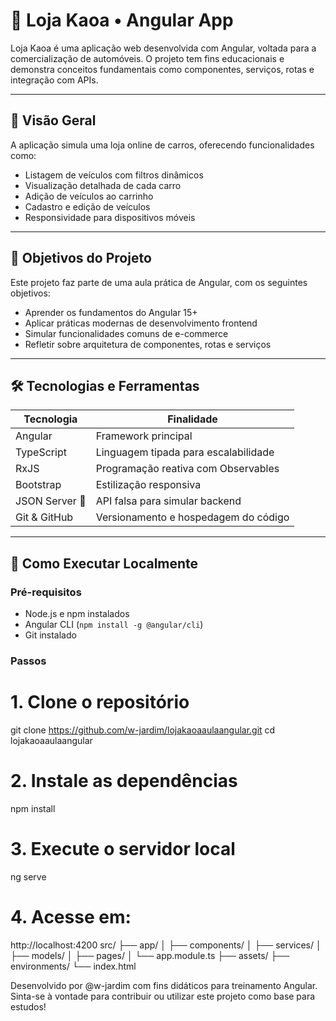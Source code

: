# 🚗 Loja Kaoa • Angular App

Loja Kaoa é uma aplicação web desenvolvida com Angular, voltada para a comercialização de automóveis. O projeto tem fins educacionais e demonstra conceitos fundamentais como componentes, serviços, rotas e integração com APIs.  

---

## 📸 Visão Geral

A aplicação simula uma loja online de carros, oferecendo funcionalidades como:

- Listagem de veículos com filtros dinâmicos
- Visualização detalhada de cada carro
- Adição de veículos ao carrinho
- Cadastro e edição de veículos
- Responsividade para dispositivos móveis

---

## 🧠 Objetivos do Projeto

Este projeto faz parte de uma aula prática de Angular, com os seguintes objetivos:

- Aprender os fundamentos do Angular 15+
- Aplicar práticas modernas de desenvolvimento frontend
- Simular funcionalidades comuns de e-commerce
- Refletir sobre arquitetura de componentes, rotas e serviços

---

## 🛠️ Tecnologias e Ferramentas

| Tecnologia     | Finalidade                              |
|----------------|------------------------------------------|
| Angular        | Framework principal                      |
| TypeScript     | Linguagem tipada para escalabilidade     |
| RxJS           | Programação reativa com Observables      |
| Bootstrap      | Estilização responsiva                   |
| JSON Server 🧪 | API falsa para simular backend            |
| Git & GitHub   | Versionamento e hospedagem do código     |

---

## 🚀 Como Executar Localmente

### Pré-requisitos

- Node.js e npm instalados
- Angular CLI (`npm install -g @angular/cli`)
- Git instalado

### Passos

# 1. Clone o repositório
git clone https://github.com/w-jardim/lojakaoaaulaangular.git
cd lojakaoaaulaangular

# 2. Instale as dependências
npm install

# 3. Execute o servidor local
ng serve

# 4. Acesse em:
http://localhost:4200
src/
├── app/
│   ├── components/
│   ├── services/
│   ├── models/
│   ├── pages/
│   └── app.module.ts
├── assets/
├── environments/
└── index.html

Desenvolvido por @w-jardim com fins didáticos para treinamento Angular. Sinta-se à vontade para contribuir ou utilizar este projeto como base para estudos!
